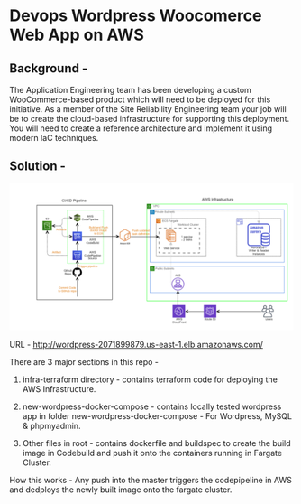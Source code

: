 # Devops Wordpress Woocomerce Web App on AWS

## Background - 
The Application Engineering team has been developing a custom WooCommerce-based product which will need to be deployed for this initiative. As a member of the Site Reliability Engineering team your job will be to create the cloud-based infrastructure for supporting this deployment. You will need to create a reference architecture and implement it using modern IaC techniques.

## Solution - 
![Architecture Diagram](./Architecture-Diagram.png)

URL - http://wordpress-2071899879.us-east-1.elb.amazonaws.com/

There are 3 major sections in this repo -

1) infra-terraform directory - contains terraform code for deploying the AWS Infrastructure.

2) new-wordpress-docker-compose - contains locally tested wordpress app in folder new-wordpress-docker-compose - For Wordpress, MySQL & phpmyadmin.

3) Other files in root - contains dockerfile and buildspec to create the build image in Codebuild and push it onto the containers running in Fargate Cluster.

How this works - Any push into the master triggers the codepipeline in AWS and dedploys the newly built image onto the fargate cluster.